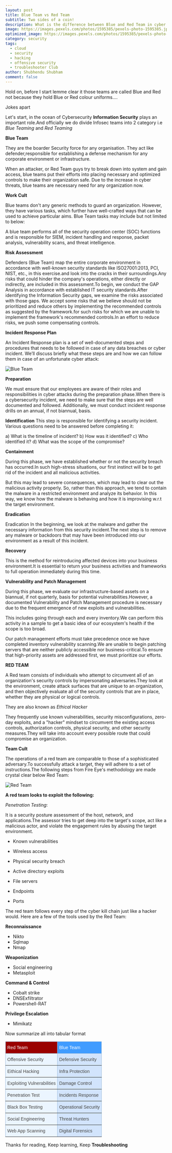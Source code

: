 ```yaml
---
layout: post
title: Blue Team vs Red Team
subtitle: Two sides of a coin!
description: What is the difference between Blue and Red Team in cyber security and why do we need both?
image: https://images.pexels.com/photos/1595385/pexels-photo-1595385.jpeg?auto=compress&cs=tinysrgb&w=1260&h=750&dpr=1
optimized_image: https://images.pexels.com/photos/1595385/pexels-photo-1595385.jpeg?auto=compress&cs=tinysrgb&w=1260&h=750&dpr=1
category: security
tags:
  - cloud
  - security
  - hacking
  - offensive security
  - troubleshooter Club
author: Shubhendu Shubham
comment: false
---
```


Hold on, before I start lemme clear it those teams are called Blue and Red not because they hold Blue or Red colour uniforms....

Jokes apart

Let's start, in the ocean of Cybersecurity **Information Security** plays an important role.And officially we do divide Infosec teams into 2 category i.e _Blue Teaming_ and _Red Teaming_

**Blue Team**

They are the boarder Security force for any organisation. They act like defender,responsible for establishing a defense mechanism for any corporate environment or infrastructure.

When an attacker, or Red Team guys try to break down into system and gain access, blue teams put their efforts into placing necessary and optimized controls to make their organization safe.
Due to the increase in cyber threats, blue teams are necessary need for any organization now.

**Work Cult**

Blue teams don't any generic methods to guard an organization. However, they have various tasks, which further have well-crafted ways that can be used to achieve particular aims. Blue Team tasks may include but not limited to below:

A blue team performs all of the security operation center (SOC) functions and is responsible for SIEM, incident handling and response, packet analysis, vulnerability scans, and threat intelligence.

**Risk Assessment**

Defenders (Blue Team) map the entire corporate environment in accordance with well-known security standards like ISO27001:2013, PCI, NIST, etc., in this exercise.and look into the cracks in their surroundings.Any risks that could hinder the company's operations, either directly or indirectly, are included in this assessment.To begin, we conduct the GAP Analysis in accordance with established IT security standards.After identifying the Information Security gaps, we examine the risks associated with those gaps. We accept some risks that we believe should not be prioritized and reduce others by implementing the recommended controls as suggested by the framework.for such risks for which we are unable to implement the framework's recommended controls.In an effort to reduce risks, we push some compensating controls.

**Incident Response Plan**

An Incident Response plan is a set of well-documented steps and procedures that needs to be followed in case of any data breaches or cyber incident. We’ll discuss briefly what these steps are and how we can follow them in case of an unfortunate cyber attack:

![Blue Team](https://www.infosecademy.com/wp-content/uploads/2021/03/image-1.png)

**Preparation**

We must ensure that our employees are aware of their roles and responsibilities in cyber attacks during the preparation phase.When there is a cybersecurity incident, we need to make sure that the steps are well documented and followed.
Additionally, we must conduct incident response drills on an annual, if not biannual, basis.

**Identification**
This step is responsible for identifying a security incident. Various questions need to be answered before completing it:

a) What is the timeline of incident?
b) How was it identified?
c) Who identified it?
d) What was the scope of the compromise?

**Containment**

During this phase, we have established whether or not the security breach has occurred.In such high-stress situations, our first instinct will be to get rid of the incident and all malicious activities.

But this may lead to severe consequences, which may lead to clear out the malicious activity properly. So, rather than this approach, we tend to contain the malware in a restricted environment and analyze its behavior. In this way, we know how the malware is behaving and how it is improvising w.r.t the target environment.

**Eradication**

Eradication In the beginning, we look at the malware and gather the necessary information from this security incident.The next step is to remove any malware or backdoors that may have been introduced into our environment as a result of this incident.

**Recovery**

This is the method for reintroducing affected devices into your business environment.It is essential to return your business activities and frameworks to full operation immediately during this time.

**Vulnerability and Patch Management**

During this phase, we evaluate our infrastructure-based assets on a biannual, if not quarterly, basis for potential vulnerabilities.However, a documented Vulnerability and Patch Management procedure is necessary due to the frequent emergence of new exploits and vulnerabilities.

This includes going through each and every inventory.We can perform this activity in a sample to get a basic idea of our ecosystem's health if the scope is too broad.

Our patch management efforts must take precedence once we have completed inventory vulnerability scanning.We are unable to begin patching servers that are neither publicly accessible nor business-critical.To ensure that high-priority assets are addressed first, we must prioritize our efforts.

**RED TEAM**

A Red team consists of individuals who attempt to circumvent all of an organization's security controls by impersonating adversaries.They look at the environment, create attack surfaces that are unique to an organization, and then objectively evaluate all of the security controls that are in place, whether they are physical or logical controls.

They are also known as _Ethical Hacker_

They frequently use known vulnerabilities, security misconfigurations, zero-day exploits, and a "hacker" mindset to circumvent the existing access controls, authorization controls, physical security, and other security measures.They will take into account every possible route that could compromise an organization.

**Team Cult**

The operations of a red team are comparable to those of a sophisticated adversary.To successfully attack a target, they will adhere to a set of instructions.The following steps from Fire Eye's methodology are made crystal clear below Red Team:

![Red Team](https://www.infosecademy.com/wp-content/uploads/2021/03/image.png)

**A red team looks to exploit the following:**

_Penetration Testing_:

It is a security posture assessment of the host, network, and applications.The assessor tries to get deep into the target's scope, act like a malicious actor, and violate the engagement rules by abusing the target environment.

- Known vulnerabilities

- Wireless access
- Physical security breach
- Active directory exploits
- File servers
- Endpoints
- Ports

The red team follows every step of the cyber kill chain just like a hacker would. Here are a few of the tools used by the Red Team:

**Reconnaissance**

- Nikto
- Sqlmap
- Nmap

**Weaponization**

- Social engineering
- Metasploit

**Command & Control**

- Cobalt strike
- DNSExfiltrator
- Powershell-RAT

**Privilege Escalation**

- Mimikatz

Now summarize all into tabular format

<style type="text/css">
.tg  {border-collapse:collapse;border-color:#9ABAD9;border-spacing:0;}
.tg td{background-color:#EBF5FF;border-color:#9ABAD9;border-style:solid;border-width:1px;color:#444;
  font-family:Arial, sans-serif;font-size:14px;overflow:hidden;padding:10px 5px;word-break:normal;}
.tg th{background-color:#409cff;border-color:#9ABAD9;border-style:solid;border-width:1px;color:#fff;
  font-family:Arial, sans-serif;font-size:14px;font-weight:normal;overflow:hidden;padding:10px 5px;word-break:normal;}
.tg .tg-phtq{background-color:#D2E4FC;border-color:inherit;text-align:left;vertical-align:top}
.tg .tg-jynt{background-color:#9a0000;border-color:inherit;text-align:left;vertical-align:top}
.tg .tg-0pky{border-color:inherit;text-align:left;vertical-align:top}
</style>
<table class="tg">
<thead>
  <tr>
    <th class="tg-jynt">Red Team </th>
    <th class="tg-0pky">Blue Team</th>
  </tr>
</thead>
<tbody>
  <tr>
    <td class="tg-0pky">Offensive Security</td>
    <td class="tg-phtq">Defensive Security</td>
  </tr>
  <tr>
    <td class="tg-0pky">Eithical Hacking </td>
    <td class="tg-phtq">Infra Protection</td>
  </tr>
  <tr>
    <td class="tg-0pky">Exploiting Vulnerabilities</td>
    <td class="tg-phtq">Damage Control </td>
  </tr>
  <tr>
    <td class="tg-0pky">Penetration Test</td>
    <td class="tg-phtq">Incidents Response</td>
  </tr>
  <tr>
    <td class="tg-0pky">Black Box Testing</td>
    <td class="tg-phtq">Operational Security</td>
  </tr>
  <tr>
    <td class="tg-0pky">Social Engineering </td>
    <td class="tg-phtq">Threat Hunters</td>
  </tr>
  <tr>
    <td class="tg-0pky">Web App Scanning</td>
    <td class="tg-phtq">Digital Forensics</td>
  </tr>
</tbody>
</table>

Thanks for reading, Keep learning, Keep **Troubleshooting**
